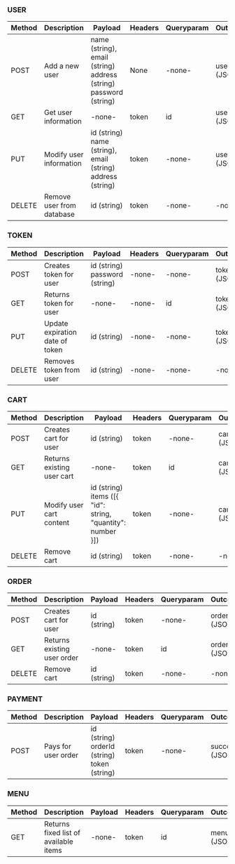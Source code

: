 ### USER

| Method   | Description               | Payload                                                            | Headers | Queryparam  | Outcome            | Authorization      |
|----------|---------------------------|--------------------------------------------------------------------|---------|-------------|--------------------|--------------------|
| POST     | Add a new user            | name (string), email (string) address (string) password (string)   | None    | -none-      | user (JSON)        | :x:                |
| GET      | Get user information      | -none-                                                             | token   | id          | user (JSON)        | :heavy_check_mark: |
| PUT      | Modify user information   | id (string) name (string), email (string) address (string)         | token   | -none-      | user (JSON)        | :heavy_check_mark: |
| DELETE   | Remove user from database | id (string)                                                        | token   | -none-      | -none-             | :heavy_check_mark: |


### TOKEN

| Method   | Description                     | Payload                                                            | Headers | Queryparam  | Outcome            | Authorization      |
|----------|---------------------------------|--------------------------------------------------------------------|---------|-------------|--------------------|--------------------|
| POST     | Creates token for user          | id (string) password (string)                                      | -none-  | -none-      | token (JSON)       | :x:                |
| GET      | Returns token for user          | -none-                                                             | -none-  | id          | token (JSON)       | :x:                |
| PUT      | Update expiration date of token | id (string)                                                        | -none-  | -none-      | token (JSON)       | :x:                |
| DELETE   | Removes token from user         | id (string)                                                        | -none-  | -none-      | -none-             | :x:                |


### CART

| Method   | Description                | Payload                                                            | Headers | Queryparam  | Outcome            | Authorization      |
|----------|----------------------------|--------------------------------------------------------------------|---------|-------------|--------------------|--------------------|
| POST     | Creates cart for user      | id (string)                                                        | token   | -none-      | cart (JSON)        | :heavy_check_mark: |
| GET      | Returns existing user cart | -none-                                                             | token   | id          | cart (JSON)        | :heavy_check_mark: |
| PUT      | Modify user cart content   | id (string) items ([{ "id": string, "quantity": number }])         | token   | -none-      | cart (JSON)        | :heavy_check_mark: |
| DELETE   | Remove cart                | id (string)                                                        | token   | -none-      | -none-             | :heavy_check_mark: |

### ORDER

| Method   | Description                 | Payload                                                            | Headers | Queryparam  | Outcome            | Authorization      |
|----------|-----------------------------|--------------------------------------------------------------------|---------|-------------|--------------------|--------------------|
| POST     | Creates cart for user       | id (string)                                                        | token   | -none-      | order (JSON)       | :heavy_check_mark: |
| GET      | Returns existing user order | -none-                                                             | token   | id          | order (JSON)       | :heavy_check_mark: |
| DELETE   | Remove cart                 | id (string)                                                        | token   | -none-      | -none-             | :heavy_check_mark: |

### PAYMENT

| Method   | Description                 | Payload                                                            | Headers | Queryparam  | Outcome            | Authorization      |
|----------|-----------------------------|--------------------------------------------------------------------|---------|-------------|--------------------|--------------------|
| POST     | Pays for user order         | id (string) orderId (string) token (string)                        | token   | -none-      | success (JSON)     | :heavy_check_mark: |

### MENU

| Method   | Description                           | Payload                                                            | Headers | Queryparam  | Outcome            | Authorization      |
|----------|---------------------------------------|--------------------------------------------------------------------|---------|-------------|--------------------|--------------------|
| GET      | Returns fixed list of available items | -none-                                                             | token   | id          | menu (JSON)        | :heavy_check_mark: |
